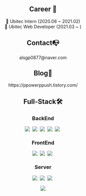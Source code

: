 <br><br>
<h2 align="center"> Career 👋</h3>
<p align="center">
🔭 Ubitec Intern (2020.08 ~ 2021.02)<br>
🔭 Ubitec Web Developer (2021.03 ~ )
</p>


<h2 align="center"> Contact📭</h3>
<p align="center">
alsgp0877@naver.com
</p>

<h2 align="center"> Blog📝</h3>
<p align="center">
https://ppowerppush.tistory.com/
</p>

<h2 align="center"> Full-Stack🛠</h3>
<h3 align="center"> BackEnd</h3>
<p align="center">
<img src="https://img.shields.io/badge/Java-007396?style=flat-square&logo=Java&logoColor=white"/></a>&nbsp;
<img src="https://img.shields.io/badge/MySQL-4479A1?style=flat-square&logo=MySQL&logoColor=white"/></a>&nbsp;
<img src="https://img.shields.io/badge/JSP-007396?style=flat-square&logo=Java&logoColor=white"/></a>&nbsp;
<img src="https://img.shields.io/badge/Spring-6DB33F?style=flat-square&logo=Spring&logoColor=white"/></a>&nbsp;
<img src="https://img.shields.io/badge/전자정부프레임워크-EE350F?style=flat-square&logo=Framework7&logoColor=white"/></a>&nbsp;
</p>

<h3 align="center"> FrontEnd</h3>
<p align="center">
<img src="https://img.shields.io/badge/JavaScript-F7DF1E?style=flat-square&logo=JavaScript&logoColor=black"/></a>&nbsp;
<img src="https://img.shields.io/badge/jQuery-0769AD?style=flat-square&logo=jQuery&logoColor=black"/></a>&nbsp;
<img src="https://img.shields.io/badge/React-61DAFB?style=flat-square&logo=React&logoColor=black"/></a>&nbsp;
</p>

<h3 align="center"> Server</h3>
<p align="center">
<img src="https://img.shields.io/badge/Linux-FCC624?style=flat-square&logo=Linux&logoColor=white"/>&nbsp;
<img src="https://img.shields.io/badge/Apache Tomcat-F8DC75?style=flat-square&logo=Apache Tomcat&logoColor=black"/>&nbsp;
<img src="https://img.shields.io/badge/CentOS-262577?style=flat-square&logo=CentOS&logoColor=white"/>&nbsp;
</p>

<p align="center">
  <a href="#"><img src="https://github-readme-stats.vercel.app/api?username=alsgp0877"/></a>
</p>
